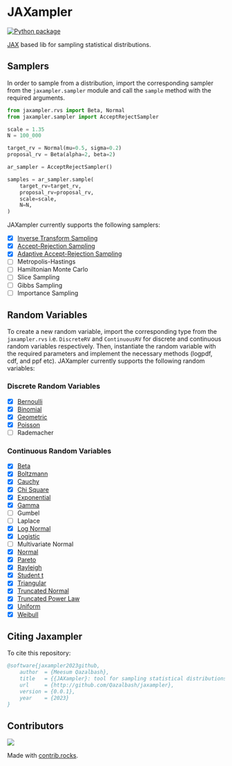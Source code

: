 <!-- Copyright 2023 The JAXampler Authors

Licensed under the Apache License, Version 2.0 (the "License");
you may not use this file except in compliance with the License.
You may obtain a copy of the License at

    http://www.apache.org/licenses/LICENSE-2.0

Unless required by applicable law or agreed to in writing, software
distributed under the License is distributed on an "AS IS" BASIS,
WITHOUT WARRANTIES OR CONDITIONS OF ANY KIND, either express or implied.
See the License for the specific language governing permissions and
limitations under the License. -->

# JAXampler

[![Python package](https://github.com/Qazalbash/jaxampler/actions/workflows/python-package.yml/badge.svg)](https://github.com/Qazalbash/jaxampler/actions/workflows/python-package.yml)

[JAX](https://jax.readthedocs.io/en/latest/) based lib for sampling statistical distributions.

## Samplers

In order to sample from a distribution, import the corresponding sampler from the `jaxampler.sampler` module and call the `sample` method with the required arguments.

```python
from jaxampler.rvs import Beta, Normal
from jaxampler.sampler import AcceptRejectSampler

scale = 1.35
N = 100_000

target_rv = Normal(mu=0.5, sigma=0.2)
proposal_rv = Beta(alpha=2, beta=2)

ar_sampler = AcceptRejectSampler()

samples = ar_sampler.sample(
    target_rv=target_rv,
    proposal_rv=proposal_rv,
    scale=scale,
    N=N,
)
```

JAXampler currently supports the following samplers:

- [x] [Inverse Transform Sampling](jaxampler/sampler/invtranssampler.py)
- [x] [Accept-Rejection Sampling](jaxampler/sampler/arsampler.py)
- [x] [Adaptive Accept-Rejection Sampling](jaxampler/sampler/aarsampler.py)
- [ ] Metropolis-Hastings
- [ ] Hamiltonian Monte Carlo
- [ ] Slice Sampling
- [ ] Gibbs Sampling
- [ ] Importance Sampling

## Random Variables

To create a new random variable, import the corresponding type from the `jaxampler.rvs` i.e. `DiscreteRV` and `ContinuousRV` for discrete and continuous random variables respectively. Then, instantiate the random variable with the required parameters and implement the necessary methods (logpdf, cdf, and ppf etc). JAXampler currently supports the following random variables:

### Discrete Random Variables

- [x] [Bernoulli](jaxampler/rvs/drvs/bernoulli.py)
- [x] [Binomial](jaxampler/rvs/drvs/binomial.py)
- [x] [Geometric](jaxampler/rvs/drvs/geometric.py)
- [x] [Poisson](jaxampler/rvs/drvs/poisson.py)
- [ ] Rademacher

### Continuous Random Variables

- [x] [Beta](jaxampler/rvs/crvs/beta.py)
- [x] [Boltzmann](jaxampler/rvs/crvs/boltzmann.py)
- [x] [Cauchy](jaxampler/rvs/crvs/cauchy.py)
- [x] [Chi Square](jaxampler/rvs/crvs/chi2.py)
- [x] [Exponential](jaxampler/rvs/crvs/exponential.py)
- [x] [Gamma](jaxampler/rvs/crvs/gamma.py)
- [ ] Gumbel
- [ ] Laplace
- [x] [Log Normal](jaxampler/rvs/crvs/lognormal.py)
- [x] [Logistic](jaxampler/rvs/crvs/logistic.py)
- [ ] Multivariate Normal
- [x] [Normal](jaxampler/rvs/crvs/normal.py)
- [x] [Pareto](jaxampler/rvs/crvs/pareto.py)
- [x] [Rayleigh](jaxampler/rvs/crvs/rayleigh.py)
- [x] [Student t](jaxampler/rvs/crvs/studentt.py)
- [x] [Triangular](jaxampler/rvs/crvs/triangular.py)
- [x] [Truncated Normal](jaxampler/rvs/crvs/truncnormal.py)
- [x] [Truncated Power Law](jaxampler/rvs/crvs/truncpowerlaw.py)
- [x] [Uniform](jaxampler/rvs/crvs/uniform.py)
- [x] [Weibull](jaxampler/rvs/crvs/weibull.py)

## Citing Jaxampler

To cite this repository:

```bibtex
@software{jaxampler2023github,
    author  = {Meesum Qazalbash},
    title   = {{JAXampler}: tool for sampling statistical distributions},
    url     = {http://github.com/Qazalbash/jaxampler},
    version = {0.0.1},
    year    = {2023}
}
```

## Contributors

<a href="https://github.com/Qazalbash/jaxampler/graphs/contributors">
  <img src="https://contrib.rocks/image?repo=Qazalbash/jaxampler" />
</a>

Made with [contrib.rocks](https://contrib.rocks).
